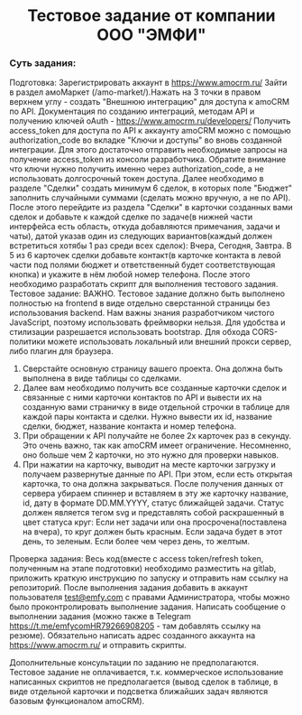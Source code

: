 # <div align="center">Тестовое задание от компании ООО "ЭМФИ"</div>

### Суть задания:

Подготовка:
Зарегистрировать аккаунт в https://www.amocrm.ru/ Зайти в раздел амоМаркет (/amo-market/).Нажать на 3 точки в правом верхнем углу - создать "Внешнюю интеграцию" для доступа к amoCRM по API. Документация по созданию интеграций, методам API и получению ключей oAuth - https://www.amocrm.ru/developers/
Получить access_token для доступа по API к аккаунту amoCRM можно с помощью authorization_code во вкладке "Ключи и доступы" во вновь созданной интеграции. Для этого достаточно отправить необходимые запросы на получение access_token из консоли разработчика. Обратите внимание что ключи нужно получить именно через authorization_code, а не использовать долгосрочный токен доступа.
Далее необходимо в разделе "Сделки" создать минимум 6 сделок, в которых поле "Бюджет" заполнить случайными суммами (сделать можно вручную, а не по API). После этого перейдите из раздела "Сделки" в карточки созданных вами сделок и добавьте к каждой сделке по задаче(в нижней части интерфейса есть область, откуда добавляются примечания, задачи и чаты), датой указав один из следующих вариантов(каждый должен встретиться хотябы 1 раз среди всех сделок): Вчера, Сегодня, Завтра. В 5 из 6 карточек сделки добавьте контакт(в карточке контакта в левой части под полями бюджет и ответственный будет соответствующая кнопка) и укажите в нём любой номер телефона. После этого необходимо разработать скрипт для выполнения тестового задания.
Тестовое задание:
ВАЖНО. Тестовое задание должно быть выполнено полностью на frontend в виде отдельно сверстанной страницы без использования backend.
Нам важны знания разработчиком чистого JavaScript, поэтому использовать фреймворки нельзя. Для удобства и стилизации разрешается использовать bootstrap.
Для обхода CORS-политики можете использовать локальный или внешний прокси сервер, либо плагин для браузера.
1. Сверстайте основную страницу вашего проекта. Она должна быть выполнена в виде таблицы со сделками.
2. Далее вам необходимо получить все созданные карточки сделок и связанные с ними карточки контактов по API и вывести их на
созданную вами страничку в виде отдельной строчки в таблице для каждой пары контакта и сделки.
Нужно вывести их id, название сделки, бюджет, название контакта и номер телефона.
3. При обращении к API получайте не более 2х карточек раз в секунду. Это очень важно,
так как amoCRM имеет ограничение. Несомненно, оно больше чем 2 карточки, но это
нужно для проверки навыков.
4. При нажатии на карточку, выводит на месте карточки загрузку и получаем
развернутые данные по API.
При этом, если есть открытая карточка, то она должна закрываться.
После получения данных от сервера убираем спиннер и вставляем в эту же карточку
название, id, дату в формате DD.MM.YYYY, статус ближайщей задачи.
Статус должен является тегом svg и представлять собой раскрашенный в цвет статуса
круг:
Если нет задачи или она просрочена(поставлена на вчера), то круг должен быть красным.
Если задача будет в этот день, то зеленым.
Если более чем через день, то желтым.

Проверка задания:
Весь код(вместе с access token/refresh token, полученным на этапе подготовки) необходимо разместить на gitlab, приложить краткую инструкцию по запуску и отправить нам ссылку на репозиторий. После выполнения задания добавить в аккаунт пользователя test@emfy.com с правами Администратора, чтобы можно было проконтролировать выполнение задания. Написать сообщение о выполнении задания (можно также в Telegram https://t.me/emfycomHR79266908205 - там добавлять ссылку на резюме). Обязательно написать адрес созданного аккаунта на https://www.amocrm.ru/ и отправить скрипты.

Дополнительные консультации по заданию не предполагаются. Тестовое задание не оплачивается, т.к. коммерческое использование написанных скриптов не предполагается (вывод сделок в таблице, в виде отдельной карточки и подсветка ближайших задач являются базовым функционалом amoCRM).